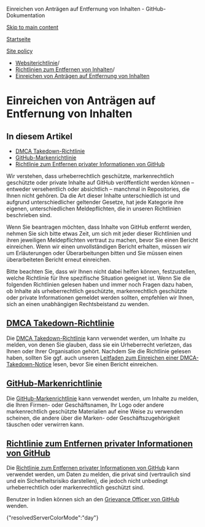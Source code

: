 Einreichen von Anträgen auf Entfernung von Inhalten - GitHub-Dokumentation

[Skip to main content](#main-content)

[Startseite](/de)

[Site policy](/de/site-policy)

* [Websiterichtlinie](/de/site-policy)/
* [Richtlinien zum Entfernen von Inhalten](/de/site-policy/content-removal-policies)/
* [Einreichen von Anträgen auf Entfernung von Inhalten](/de/site-policy/content-removal-policies/submitting-content-removal-requests)

Einreichen von Anträgen auf Entfernung von Inhalten
==========

In diesem Artikel
----------

* [DMCA Takedown-Richtlinie](#dmca-takedown-policy)
* [GitHub-Markenrichtlinie](#github-trademark-policy)
* [Richtlinie zum Entfernen privater Informationen von GitHub](#github-private-information-removal-policy)

Wir verstehen, dass urheberrechtlich geschützte, markenrechtlich geschützte oder private Inhalte auf GitHub veröffentlicht werden können – entweder versehentlich oder absichtlich – manchmal in Repositories, die Ihnen nicht gehören. Da die Art dieser Inhalte unterschiedlich ist und aufgrund unterschiedlicher geltender Gesetze, hat jede Kategorie ihre eigenen, unterschiedlichen Meldepflichten, die in unseren Richtlinien beschrieben sind.

Wenn Sie beantragen möchten, dass Inhalte von GitHub entfernt werden, nehmen Sie sich bitte etwas Zeit, um sich mit jeder dieser Richtlinien und ihren jeweiligen Meldepflichten vertraut zu machen, bevor Sie einen Bericht einreichen. Wenn wir einen unvollständigen Bericht erhalten, müssen wir um Erläuterungen oder Überarbeitungen bitten und Sie müssen einen überarbeiteten Bericht erneut einreichen.

Bitte beachten Sie, dass wir Ihnen nicht dabei helfen können, festzustellen, welche Richtlinie für Ihre spezifische Situation geeignet ist. Wenn Sie die folgenden Richtlinien gelesen haben und immer noch Fragen dazu haben, ob Inhalte als urheberrechtlich geschützte, markenrechtlich geschützte oder private Informationen gemeldet werden sollten, empfehlen wir Ihnen, sich an einen unabhängigen Rechtsbeistand zu wenden.

[DMCA Takedown-Richtlinie](#dmca-takedown-policy)
----------

Die [DMCA Takedown-Richtlinie](/de/site-policy/content-removal-policies/dmca-takedown-policy) kann verwendet werden, um Inhalte zu melden, von denen Sie glauben, dass sie ein Urheberrecht verletzen, das Ihnen oder Ihrer Organisation gehört. Nachdem Sie die Richtlinie gelesen haben, sollten Sie ggf. auch unseren [Leitfaden zum Einreichen einer DMCA-Takedown-Notice](/de/site-policy/content-removal-policies/guide-to-submitting-a-dmca-takedown-notice) lesen, bevor Sie einen Bericht einreichen.

[GitHub-Markenrichtlinie](#github-trademark-policy)
----------

Die [GitHub-Markenrichtlinie](/de/site-policy/content-removal-policies/github-trademark-policy) kann verwendet werden, um Inhalte zu melden, die Ihren Firmen- oder Geschäftsnamen, Ihr Logo oder andere markenrechtlich geschützte Materialien auf eine Weise zu verwenden scheinen, die andere über die Marken- oder Geschäftszugehörigkeit täuschen oder verwirren kann.

[Richtlinie zum Entfernen privater Informationen von GitHub](#github-private-information-removal-policy)
----------

Die [Richtlinie zum Entfernen privater Informationen von GitHub](/de/site-policy/content-removal-policies/github-private-information-removal-policy) kann verwendet werden, um Daten zu melden, die privat sind (vertraulich sind und ein Sicherheitsrisiko darstellen), die jedoch nicht unbedingt urheberrechtlich oder markenrechtlich geschützt sind.

Benutzer in Indien können sich an den [Grievance Officer von GitHub](https://support.github.com/contact/india-grievance-officer) wenden.

{"resolvedServerColorMode":"day"}
